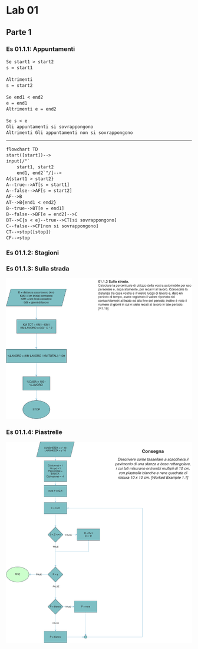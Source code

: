 # Lab 01

## Parte 1

### Es 01.1.1: Appuntamenti

```
Se start1 > start2 
s = start1 

Altrimenti
s = start2 

Se end1 < end2
e = end1 
Altrimenti e = end2 

Se s < e 
Gli appuntamenti si sovrappongono 
Altrimenti Gli appuntamenti non si sovrappongono
```
---
```mermaid
flowchart TD
start([start])-->
input[/"`
    start1, start2
    end1, end2`"/]-->
A{start1 > start2}
A--true-->AT[s = start1]
A--false-->AF[s = start2]
AF-->B
AT-->B{end1 < end2}
B--true-->BT[e = end1]
B--false-->BF[e = end2]-->C
BT-->C{s < e}--true-->CT[si sovrappongono]
C--false-->CF[non si sovrappongono]
CT-->stop([stop])
CF-->stop

```

### Es 01.1.2: Stagioni

### Es 01.1.3: Sulla strada

![soluzione](sol-es01.1.3.png)

### Es 01.1.4: Piastrelle

![soluzione](sol-es01.1.4.png)